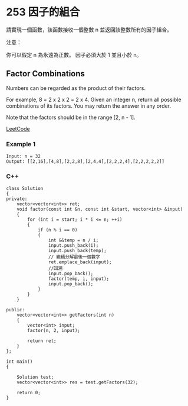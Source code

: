 # 253  因子的組合

請實現一個函數，該函數接收一個整數 n 並返回該整數所有的因子組合。

注意：

你可以假定 n 為永遠為正數。
因子必須大於 1 並且小於 n。

## Factor Combinations

Numbers can be regarded as the product of their factors.

For example, 8 = 2 x 2 x 2 = 2 x 4.
Given an integer n, return all possible combinations of its factors. You may return the answer in any order.

Note that the factors should be in the range [2, n - 1].

[LeetCode](https://leetcode-cn.com/problems/factor-combinations/)

### Example 1

```
Input: n = 32
Output: [[2,16],[4,8],[2,2,8],[2,4,4],[2,2,2,4],[2,2,2,2,2]]
```

### C++ 

```
class Solution
{
private:
    vector<vector<int>> ret;
    void factor(const int &n, const int &start, vector<int> &input)
    {
        for (int i = start; i * i <= n; ++i)
        {
            if (n % i == 0)
            {
                int &&temp = n / i;
                input.push_back(i);
                input.push_back(temp);
                // 繼續分解最後一個數字
                ret.emplace_back(input);
                //回溯
                input.pop_back();
                factor(temp, i, input);
                input.pop_back();
            }
        }
    }

public:
    vector<vector<int>> getFactors(int n)
    {
        vector<int> input;
        factor(n, 2, input);

        return ret;
    }
};

int main()
{

    Solution test;
    vector<vector<int>> res = test.getFactors(32);

    return 0;
}

```
